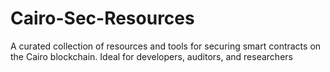 # Cairo-Sec-Resources
A curated collection of resources and tools for securing smart contracts on the Cairo blockchain. Ideal for developers, auditors, and researchers
